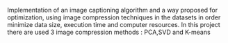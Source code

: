 
Implementation of an image captioning algorithm and a way proposed for optimization, using image compression techniques in the datasets in order minimize data size, execution time and computer resources. In this project there are used 3 image compression methods : PCA,SVD and K-means

